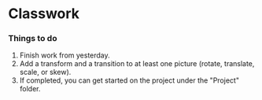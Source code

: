 # Classwork

### Things to do

1. Finish work from yesterday.
2. Add a transform and a transition to at least one picture (rotate, translate, scale, or skew).
3. If completed, you can get started on the project under the "Project" folder.
